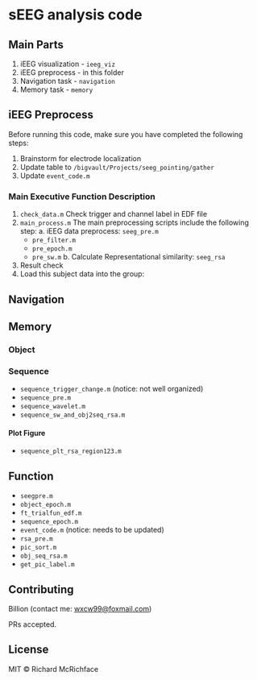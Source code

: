 # sEEG analysis code

## Main Parts
1. iEEG visualization - `ieeg_viz`
2. iEEG preprocess - in this folder
3. Navigation task - `navigation`
4. Memory task - `memory`

## iEEG Preprocess
Before running this code, make sure you have completed the following steps:
1. Brainstorm for electrode localization
2. Update table to `/bigvault/Projects/seeg_pointing/gather`
3. Update `event_code.m`

### Main Executive Function Description
1. `check_data.m`
   Check trigger and channel label in EDF file
2. `main_process.m`
The main preprocessing scripts include the following step:
a. iEEG data preprocess: `seeg_pre.m`
    - `pre_filter.m`
    - `pre_epoch.m`
    - `pre_sw.m`
b. Calculate Representational similarity: `seeg_rsa`
3. Result check
4. Load this subject data into the group:

## Navigation

## Memory
### Object
### Sequence
- `sequence_trigger_change.m` (notice: not well organized)
- `sequence_pre.m`
- `sequence_wavelet.m`
- `sequence_sw_and_obj2seq_rsa.m`

#### Plot Figure
- `sequence_plt_rsa_region123.m`

## Function
- `seegpre.m`
- `object_epoch.m`
- `ft_trialfun_edf.m`
- `sequence_epoch.m`
- `event_code.m` (notice: needs to be updated)
- `rsa_pre.m`
- `pic_sort.m`
- `obj_seq_rsa.m`
- `get_pic_label.m`

## Contributing

Billion (contact me: wxcw99@foxmail.com)
 
PRs accepted.

## License

MIT © Richard McRichface
